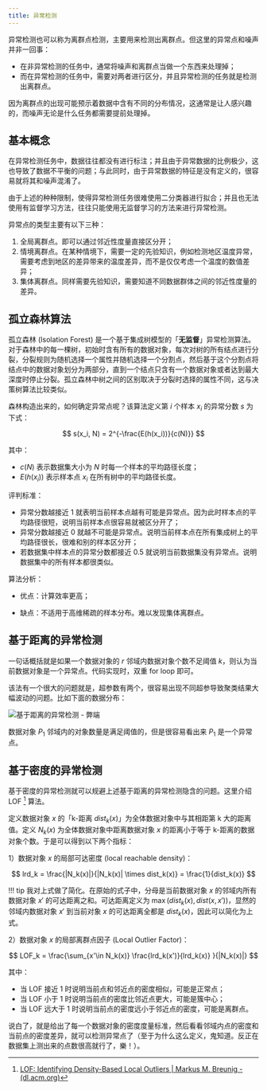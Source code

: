 ```yaml
---
title: 异常检测
---
```


异常检测也可以称为离群点检测，主要用来检测出离群点。但这里的异常点和噪声并非一回事：

- 在非异常检测的任务中，通常将噪声和离群点当做一个东西来处理掉；
- 而在异常检测的任务中，需要对两者进行区分，并且异常检测的任务就是检测出离群点。

因为离群点的出现可能预示着数据中含有不同的分布情况，这通常是让人感兴趣的，而噪声无论是什么任务都需要提前处理掉。

## 基本概念

在异常检测任务中，数据往往都没有进行标注；并且由于异常数据的比例极少，这也导致了数据不平衡的问题；与此同时，由于异常数据的特征是没有定义的，很容易就将其和噪声混淆了。

由于上述的种种限制，使得异常检测任务很难使用二分类器进行拟合；并且也无法使用有监督学习方法，往往只能使用无监督学习的方法来进行异常检测。

异常点的类型主要有以下三种：

1. 全局离群点。即可以通过邻近性度量直接区分开；
2. 情境离群点。在某种情境下，需要一定的先验知识，例如检测地区温度异常，需要考虑到地区的差异带来的温度差异，而不是仅仅考虑一个温度的数值差异；
3. 集体离群点。同样需要先验知识，需要知道不同数据群体之间的邻近性度量的差异。

## 孤立森林算法

孤立森林 (Isolation Forest) 是一个基于集成树模型的「**无监督**」异常检测算法。对于森林中的每一棵树，初始时含有所有的数据对象，每次对树的所有结点进行分裂，分裂规则为随机选择一个属性并随机选择一个分割点，然后基于这个分割点将结点中的数据对象划分为两部分，直到一个结点只含有一个数据对象或者达到最大深度时停止分裂。孤立森林中树之间的区别取决于分裂时选择的属性不同，这与决策树算法比较类似。

森林构造出来的，如何确定异常点呢？该算法定义第 $i$ 个样本 $x_i$ 的异常分数 $s$ 为下式：

$$
s(x_i, N) = 2^{-\frac{E(h(x_i))}{c(N)}}
$$

其中：

- $c(N)$ 表示数据集大小为 $N$ 时每一个样本的平均路径长度；
- $E(h(x_i))$ 表示样本点 $x_i$ 在所有树中的平均路径长度。

评判标准：

- 异常分数越接近 $1$ 就表明当前样本点越有可能是异常点。因为此时样本点的平均路径很短，说明当前样本点很容易就被区分开了；
- 异常分数越接近 $0$ 就越不可能是异常点。说明当前样本点在所有集成树上的平均路径很长，很难和别的样本区分开；
- 若数据集中样本点的异常分数都接近 $0.5$ 就说明当前数据集没有异常点。说明数据集中的所有样本都很类似。

算法分析：

- 优点：计算效率更高；

- 缺点：不适用于高维稀疏的样本分布。难以发现集体离群点。

## 基于距离的异常检测

一句话概括就是如果一个数据对象的 $r$ 邻域内数据对象个数不足阈值 $k$，则认为当前数据对象是一个异常点。代码实现时，双重 for loop 即可。

该法有一个很大的问题就是，超参数有两个，很容易出现不同超参导致聚类结果大幅波动的问题。比如下面的数据分布：

![基于距离的异常检测 - 弊端](https://cdn.dwj601.cn/images/202501061023357.png)

数据对象 $P_1$ 邻域内的对象数量是满足阈值的，但是很容易看出来 $P_1$ 是一个异常点。

## 基于密度的异常检测

基于密度的异常检测就可以规避上述基于距离的异常检测隐含的问题。这里介绍 LOF [^lof] 算法。

[^lof]: [LOF: Identifying Density-Based Local Outliers | Markus M. Breunig - (dl.acm.org)](https://dl.acm.org/doi/pdf/10.1145/335191.335388)

定义数据对象 $x$ 的「k-距离 $dist_k(x)$」为全体数据对象中与其相距第 k 大的距离值。定义 $N_k(x)$ 为全体数据对象中距离数据对象 $x$ 的距离小于等于 k-距离的数据对象个数。于是可以得到以下两个指标：

1）数据对象 $x$ 的局部可达密度 (local reachable density)：

$$
lrd_k = \frac{|N_k(x)|}{|N_k(x)| \times dist_k(x)} = \frac{1}{dist_k(x)}
$$

!!! tip
    我对上式做了简化。在原始的式子中，分母是当前数据对象 $x$ 的邻域内所有数据对象 $x'$ 的可达距离之和。可达距离定义为 $\max{(dist_k(x), dist(x, x'))}$，显然的邻域内数据对象 $x'$ 到当前对象 $x$ 的可达距离全都是 $dist_k(x)$，因此可以简化为上式。

2）数据对象 $x$ 的局部离群点因子 (Local Outlier Factor)：

$$
LOF_k = \frac{\sum_{x'\in N_k(x)} \frac{lrd_k(x')}{lrd_k(x)} }{|N_k(x)|}
$$

其中：

- 当 LOF 接近 1 时说明当前点和邻近点的密度相似，可能是正常点；
- 当 LOF 小于 1 时说明当前点的密度比邻近点更大，可能是簇中心；
- 当 LOF 远大于 1 时说明当前点的密度远小于邻近点的密度，可能是离群点。

说白了，就是给出了每一个数据对象的密度度量标准，然后看看邻域内点的密度和当前点的密度差异，就可以检测异常点了（至于为什么这么定义，鬼知道。反正在数据集上测出来的点数很高就行了，樂！）。
